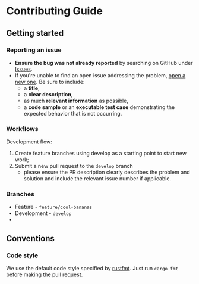# Contributing Guide

## Getting started

### Reporting an issue

* **Ensure the bug was not already reported** by searching on GitHub under [Issues](https://github.com/BeakerDAO/scrypto-toolkit/issues).
* If you're unable to find an open issue addressing the problem, [open a new one](https://github.com/BeakerDAO/scrypto-toolkit/issues/new). Be sure to include:
    * a **title**,
    * a **clear description**,
    * as much **relevant information** as possible,
    * a **code sample** or an **executable test case** demonstrating the expected behavior that is not occurring.

### Workflows

Development flow:
1. Create feature branches using develop as a starting point to start new work;
2. Submit a new pull request to the `develop` branch
    * please ensure the PR description clearly describes the problem and solution and include the relevant issue number if applicable.

### Branches

* Feature - `feature/cool-bananas`
* Development  - `develop`
* 
## Conventions

### Code style

We use the default code style specified by [rustfmt](https://github.com/rust-lang/rustfmt). Just run `cargo fmt` before 
making the pull request.